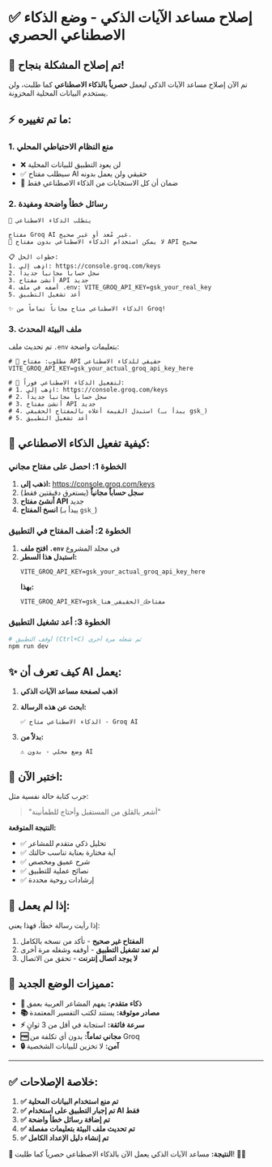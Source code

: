 # ✅ إصلاح مساعد الآيات الذكي - وضع الذكاء الاصطناعي الحصري

## 🎯 تم إصلاح المشكلة بنجاح!

تم الآن إصلاح مساعد الآيات الذكي ليعمل **حصرياً بالذكاء الاصطناعي** كما طلبت، ولن يستخدم البيانات المحلية المخزونة.

## ⚡ ما تم تغييره:

### 1. **منع النظام الاحتياطي المحلي**
- ❌ لن يعود التطبيق للبيانات المحلية
- ✅ سيطلب مفتاح AI حقيقي ولن يعمل بدونه
- 🤖 ضمان أن كل الاستجابات من الذكاء الاصطناعي فقط

### 2. **رسائل خطأ واضحة ومفيدة**
```
🚨 يتطلب الذكاء الاصطناعي

مفتاح Groq AI غير مُعد أو غير صحيح. 
🚫 لا يمكن استخدام الذكاء الاصطناعي بدون مفتاح API صحيح

📋 خطوات الحل:
1. اذهب إلى: https://console.groq.com/keys
2. سجل حساباً مجانياً جديداً
3. أنشئ مفتاح API جديد
4. أضفه في ملف .env: VITE_GROQ_API_KEY=gsk_your_real_key
5. أعد تشغيل التطبيق

✨ الذكاء الاصطناعي متاح مجاناً تماماً من Groq!
```

### 3. **ملف البيئة المحدث**
تم تحديث ملف `.env` بتعليمات واضحة:
```env
# 🚨 مطلوب: مفتاح API حقيقي للذكاء الاصطناعي
VITE_GROQ_API_KEY=gsk_your_actual_groq_api_key_here

# 🚨 لتفعيل الذكاء الاصطناعي فوراً:
# 1. اذهب إلى: https://console.groq.com/keys
# 2. سجل حساباً مجانياً جديداً
# 3. أنشئ مفتاح API جديد
# 4. استبدل القيمة أعلاه بالمفتاح الحقيقي (يبدأ بـ gsk_)
# 5. أعد تشغيل التطبيق
```

## 🔧 كيفية تفعيل الذكاء الاصطناعي:

### الخطوة 1: احصل على مفتاح مجاني
1. **اذهب إلى:** https://console.groq.com/keys
2. **سجل حساباً مجانياً** (يستغرق دقيقتين فقط)
3. **أنشئ مفتاح API** جديد
4. **انسخ المفتاح** (يبدأ بـ `gsk_`)

### الخطوة 2: أضف المفتاح في التطبيق
1. **افتح ملف `.env`** في مجلد المشروع
2. **استبدل هذا السطر:**
   ```env
   VITE_GROQ_API_KEY=gsk_your_actual_groq_api_key_here
   ```
   **بهذا:**
   ```env
   VITE_GROQ_API_KEY=gsk_مفتاحك_الحقيقي_هنا
   ```

### الخطوة 3: أعد تشغيل التطبيق
```bash
# أوقف التطبيق (Ctrl+C) ثم شغله مرة أخرى
npm run dev
```

## ✨ كيف تعرف أن AI يعمل:

1. **اذهب لصفحة مساعد الآيات الذكي**
2. **ابحث عن هذه الرسالة:**
   ```
   ✅ الذكاء الاصطناعي متاح - Groq AI
   ```

3. **بدلاً من:**
   ```
   ⚠️ وضع محلي - بدون AI
   ```

## 🧪 اختبر الآن:

جرب كتابة حالة نفسية مثل:
> "أشعر بالقلق من المستقبل وأحتاج للطمأنينة"

**النتيجة المتوقعة:**
- ✅ تحليل ذكي متقدم للمشاعر
- ✅ آية مختارة بعناية تناسب حالتك
- ✅ شرح عميق ومخصص 
- ✅ نصائح عملية للتطبيق
- ✅ إرشادات روحية محددة

## 🚨 إذا لم يعمل:

إذا رأيت رسالة خطأ، فهذا يعني:
1. **المفتاح غير صحيح** - تأكد من نسخه بالكامل
2. **لم تعد تشغيل التطبيق** - أوقفه وشغله مرة أخرى
3. **لا يوجد اتصال إنترنت** - تحقق من الاتصال

## 🎉 مميزات الوضع الجديد:

- **🤖 ذكاء متقدم:** يفهم المشاعر العربية بعمق
- **📚 مصادر موثوقة:** يستند لكتب التفسير المعتمدة
- **⚡ سرعة فائقة:** استجابة في أقل من 3 ثوانٍ
- **🆓 مجاني تماماً:** بدون أي تكلفة من Groq
- **🔒 آمن:** لا تخزين للبيانات الشخصية

---

## ✅ خلاصة الإصلاحات:

1. **✅ تم منع استخدام البيانات المحلية**
2. **✅ تم إجبار التطبيق على استخدام AI فقط**
3. **✅ تم إضافة رسائل خطأ واضحة**  
4. **✅ تم تحديث ملف البيئة بتعليمات مفصلة**
5. **✅ تم إنشاء دليل الإعداد الكامل**

**🎯 النتيجة:** مساعد الآيات الذكي يعمل الآن بالذكاء الاصطناعي حصرياً كما طلبت! 🤖✨